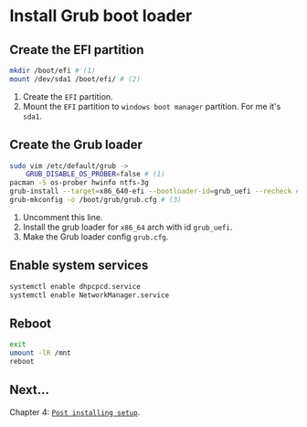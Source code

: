 # Install Grub boot loader

## Create the EFI partition
```sh
mkdir /boot/efi # (1)
mount /dev/sda1 /boot/efi/ # (2)
```
1. Create the `EFI` partition.
2. Mount the `EFI` partition to `windows boot manager` partition. For me it's `sda1`.

## Create the Grub loader
```sh
sudo vim /etc/default/grub ->
    GRUB_DISABLE_OS_PROBER=false # (1)
pacman -S os-prober hwinfo ntfs-3g
grub-install --target=x86_640-efi --bootloader-id=grub_uefi --recheck # (2)
grub-mkconfig -o /boot/grub/grub.cfg # (3)
```
1. Uncomment this line.
2. Install the grub loader for `x86_64` arch with id `grub_uefi`.
3. Make the Grub loader config `grub.cfg`.

## Enable system services
```sh
systemctl enable dhpcpcd.service
systemctl enable NetworkManager.service
```

## Reboot
```sh
exit
umount -lR /mnt
reboot
```

## Next...
Chapter 4: [`Post installing setup`](./post_install_setup.md).